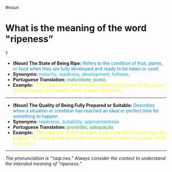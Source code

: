 #noun

# What is the meaning of the word "ripeness”
?
* **(Noun) The State of Being Ripe:** <span style="color:rgb(0, 132, 255)">Refers to the condition of fruit, plants, or food when they are fully developed and ready to be eaten or used.</span>
* **Synonyms:** <span style="color:rgb(0, 176, 240)">maturity, readiness, development, fullness.</span>
* **Portuguese Translation:** <span style="color:rgb(0, 176, 80)">maturidade, ponto.</span>
* **Example:** <span style="color:rgb(255, 255, 0)">"The ripeness of the tomatoes affects the flavor of the sauce." (A maturidade dos tomates afeta o sabor do molho.)</span>
---
* **(Noun) The Quality of Being Fully Prepared or Suitable:** <span style="color:rgb(0, 132, 255)">Describes when a situation or condition has reached an ideal or perfect time for something to happen.</span>
* **Synonyms:** <span style="color:rgb(0, 176, 240)">readiness, suitability, appropriateness.</span>
* **Portuguese Translation:** <span style="color:rgb(0, 176, 80)">prontidão, adequação.</span>
* **Example:** <span style="color:rgb(255, 255, 0)">"The ripeness of the moment made it the best time to start the project." (A prontidão do momento tornou esta a melhor hora para iniciar o projeto.)</span>
---
*The pronunciation is "ˈraɪp.nəs." Always consider the context to understand the intended meaning of "ripeness."*
<!--SR:!2025-08-13,43,290-->